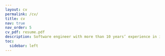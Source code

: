 ```yaml
---
layout: cv
permalink: /cv/
title: cv
nav: true
nav_order: 5
cv_pdf: resume.pdf
description: Software engineer with more than 10 years’ experience in information technology field.
toc:
  sidebar: left
---
```

